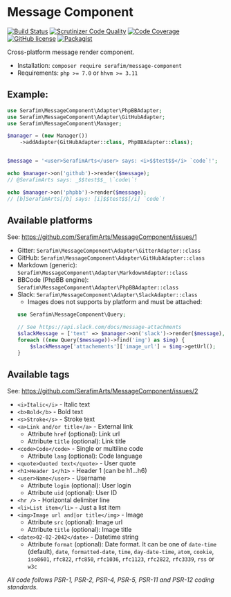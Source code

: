 # Message Component

[![Build Status](https://travis-ci.org/SerafimArts/MessageComponent.svg?branch=master)](https://travis-ci.org/SerafimArts/MessageComponent)
[![Scrutinizer Code Quality](https://scrutinizer-ci.com/g/SerafimArts/MessageComponent/badges/quality-score.png?b=master)](https://scrutinizer-ci.com/g/SerafimArts/MessageComponent/?branch=master)
[![Code Coverage](https://scrutinizer-ci.com/g/SerafimArts/MessageComponent/badges/coverage.png?b=master)](https://scrutinizer-ci.com/g/SerafimArts/MessageComponent/?branch=master)
[![GitHub license](https://img.shields.io/badge/license-WTFPL-green.svg?style=flat)](https://raw.githubusercontent.com/SerafimArts/Properties/master/LICENSE)
[![Packagist](https://img.shields.io/packagist/v/serafim/message-component.svg)](https://packagist.org/packages/serafim/message-component)


Cross-platform message render component.

- Installation: `composer require serafim/message-component`
- Requirements: `php >= 7.0` or `hhvm >= 3.11`

## Example:

```php
use Serafim\MessageComponent\Adapter\PhpBBAdapter;
use Serafim\MessageComponent\Adapter\GitHubAdapter;
use Serafim\MessageComponent\Manager;

$manager = (new Manager())
    ->addAdapter(GitHubAdapter::class, PhpBBAdapter::class);


$message = '<user>SerafimArts</user> says: <i>$$test$$</i> `code`!';

echo $manager->on('github')->render($message);
// @SerafimArts says: _$$test$$_ \`code\`!

echo $manager->on('phpbb')->render($message);
// [b]SerafimArts[/b] says: [i]$$test$$[/i] `code`!
```

## Available platforms

See: https://github.com/SerafimArts/MessageComponent/issues/1

- Gitter: `Serafim\MessageComponent\Adapter\GitterAdapter::class`
- GitHub: `Serafim\MessageComponent\Adapter\GitHubAdapter::class`
- Markdown (generic): `Serafim\MessageComponent\Adapter\MarkdownAdapter::class`
- BBCode (PhpBB engine): `Serafim\MessageComponent\Adapter\PhpBBAdapter::class`
- Slack: `Serafim\MessageComponent\Adapter\SlackAdapter::class`
    - Images does not supports by platform and must be attached:
    ```php
    use Serafim\MessageComponent\Query;
  
    // See https://api.slack.com/docs/message-attachments
    $slackMessage = ['text' => $manager->on('slack')->render($message), 'attachments' => []];
    foreach ((new Query($message))->find('img') as $img) {
        $slackMessage['attachements']['image_url'] = $img->getUrl();
    }
    ```

## Available tags

See: https://github.com/SerafimArts/MessageComponent/issues/2

- `<i>Italic</i>` - Italic text
- `<b>Bold</b>` - Bold text
- `<s>Stroke</s>` - Stroke text
- `<a>Link and/or title</a>` - External link
    - Attribute `href` (optional): Link url
    - Attribute `title` (optional): Link title
- `<code>Code</code>` - Single or multiline code
    - Attribute `lang` (optional): Code language
- `<quote>Quoted text</quote>` - User quote
- `<h1>Header 1</h1>` - Header 1 (can be h1...h6)
- `<user>Name</user>` - Username
    - Attribute `login` (optional): User login
    - Attribute `uid` (optional): User ID
- `<hr />` - Horizontal delimiter line
- `<li>List item</li>` - Just a list item
- `<img>Image url and|or title</img>` - Image
    - Attribute `src` (optional): Image url
    - Attribute `title` (optional): Image title
- `<date>02-02-2042</date>` - Datetime string
    - Attribute `format` (optional): Date format. 
    It can be one of `date-time` (default), `date`, `formatted-date`, `time`, `day-date-time`, `atom`, `cookie`, 
    `iso8601`, `rfc822`, `rfc850`, `rfc1036`, `rfc1123`, `rfc2822`, `rfc3339`, `rss` or `w3c`

_All code follows PSR-1, PSR-2, PSR-4, PSR-5, PSR-11 and PSR-12 coding standards._

